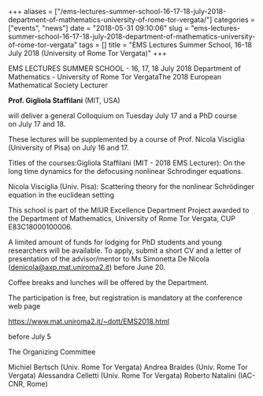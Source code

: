 +++
aliases = ["/ems-lectures-summer-school-16-17-18-july-2018-department-of-mathematics-university-of-rome-tor-vergata/"]
categories = ["events", "news"]
date = "2018-05-31 09:10:06"
slug = "ems-lectures-summer-school-16-17-18-july-2018-department-of-mathematics-university-of-rome-tor-vergata"
tags = []
title = "EMS Lectures Summer School, 16-18 July 2018 (University of Rome Tor Vergata)"
+++



EMS LECTURES SUMMER SCHOOL - 16, 17, 18 July 2018 Department of
Mathematics - University of Rome Tor VergataThe 2018 European
Mathematical Society Lecturer

**Prof. Gigliola Staffilani** (MIT, USA)

will deliver a general Colloquium on Tuesday July 17 and a PhD course on July 17 and 18.

These lectures will be supplemented by a course of Prof. Nicola
Visciglia (University of Pisa) on July 16 and 17.

Titles of the courses:Gigliola Staffilani (MIT - 2018 EMS Lecturer): On
the long time dynamics for the defocusing nonlinear Schrodinger
equations.

Nicola Visciglia (Univ. Pisa): Scattering theory for the nonlinear
Schrödinger equation in the euclidean setting

This school is part of the MIUR Excellence Department Project awarded to
the Department of Mathematics, University of Rome Tor Vergata, CUP
E83C18000100006.

A limited amount of funds for lodging for PhD students and young
researchers will be available. To apply, submit a short CV and a letter
of presentation of the advisor/mentor to Ms Simonetta De Nicola
([denicola@axp.mat.uniroma2.it](mailto:denicola@axp.mat.uniroma2.it)) before June 20.

Coffee breaks and lunches will be offered by the Department.

The participation is free, but registration is mandatory at the
conference web page

<https://www.mat.uniroma2.it/~dott/EMS2018.html>

before July 5

The Organizing Committee

Michiel Bertsch (Univ. Rome Tor Vergata) Andrea Braides (Univ. Rome Tor
Vergata) Alessandra Celletti (Univ. Rome Tor Vergata) Roberto Natalini
(IAC-CNR, Rome)


